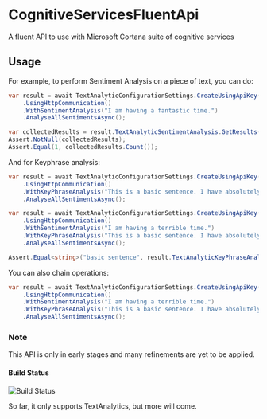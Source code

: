 # CognitiveServicesFluentApi
A fluent API to use with Microsoft Cortana suite of cognitive services

## Usage
For example, to perform Sentiment Analysis on a piece of text, you can do:
```c#
var result = await TextAnalyticConfigurationSettings.CreateUsingApiKey("my-api-key")
    .UsingHttpCommunication()
    .WithSentimentAnalysis("I am having a fantastic time.")
    .AnalyseAllSentimentsAsync();

var collectedResults = result.TextAnalyticSentimentAnalysis.GetResults(SentimentClassification.Positive);
Assert.NotNull(collectedResults);
Assert.Equal(1, collectedResults.Count());
```

And for Keyphrase analysis:
```c#
var result = await TextAnalyticConfigurationSettings.CreateUsingApiKey("my-api-key")
    .UsingHttpCommunication()
    .WithKeyPhraseAnalysis("This is a basic sentence. I have absolutely nothing to assert here.")
    .AnalyseAllSentimentsAsync();

var result = await TextAnalyticConfigurationSettings.CreateUsingApiKey(TestConfig.TextAnalyticsApiKey)
    .UsingHttpCommunication()
    .WithSentimentAnalysis("I am having a terrible time.")
    .WithKeyPhraseAnalysis("This is a basic sentence. I have absolutely nothing to assert here.")
    .AnalyseAllSentimentsAsync();

Assert.Equal<string>("basic sentence", result.TextAnalyticKeyPhraseAnalysis.AnalysisResult.ResponseData.documents[0].keyPhrases[0]);
```

You can also chain operations:
```c#
var result = await TextAnalyticConfigurationSettings.CreateUsingApiKey(TestConfig.TextAnalyticsApiKey)
    .UsingHttpCommunication()
    .WithSentimentAnalysis("I am having a terrible time.")
    .WithKeyPhraseAnalysis("This is a basic sentence. I have absolutely nothing to assert here.")
    .AnalyseAllSentimentsAsync();

```

### Note
This API is only in early stages and many refinements are yet to be applied.

#### Build Status
![Build Status](https://glav.visualstudio.com/_apis/public/build/definitions/ce515890-8bbd-414a-8432-78aacd311745/34/badge)

So far, it only supports TextAnalytics, but more will come.

